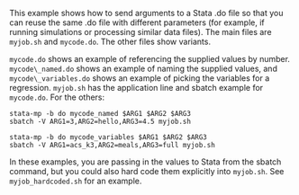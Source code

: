 This example shows how to send arguments to a Stata .do file so that you can reuse the same .do file with different parameters (for example, if running simulations or processing similar data files).  The main files are `myjob.sh` and `mycode.do`.  The other files show variants.

`mycode.do` shows an example of referencing the supplied values by number.  `mycode\_named.do` shows an example of naming the supplied values, and `mycode\_variables.do` shows an example of picking the variables for a regression.  `myjob.sh` has the application line and sbatch example for `mycode.do`.  For the others:

```
stata-mp -b do mycode_named $ARG1 $ARG2 $ARG3
sbatch -V ARG1=3,ARG2=hello,ARG3=4.5 myjob.sh
```

```
stata-mp -b do mycode_variables $ARG1 $ARG2 $ARG3
sbatch -V ARG1=acs_k3,ARG2=meals,ARG3=full myjob.sh
```

In these examples, you are passing in the values to Stata from the sbatch command, but you could also hard code them explicitly into `myjob.sh`.  See `myjob_hardcoded.sh` for an example.